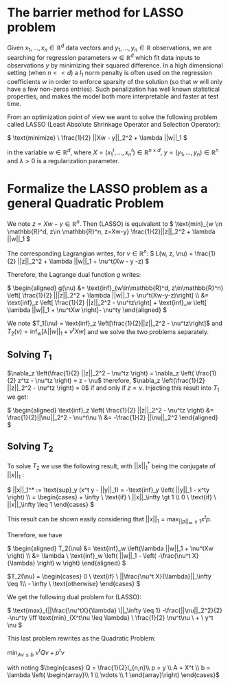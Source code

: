 # The barrier method for LASSO problem

Given $x_1, ..., x_n \in \mathbb{R}^d$ data vectors and $y_1, ..., y_n \in \mathbb{R}$ observations, we are searching for regression parameters $w \in \mathbb{R}^d$ which fit data inputs to observations $y$ by minimizing their squared difference. In a high dimensional setting (when $n << d$) a $l_1$ norm penalty is often used on the regression coefficients $w$ in order to enforce sparsity of the solution (so that $w$ will only have a few non-zeros entries). Such penalization has well known statistical properties, and makes the model both more interpretable and faster at test time.

From an optimization point of view we want to solve the following problem called LASSO (Least Absolute Shrinkage Operator and Selection Operator): 

$`
\text{minimize} \ \frac{1}{2} ||Xw - y||_2^2 + \lambda ||w||_1
`$


in the variable $w \in \mathbb{R}^d$, where $X = (x_1^t, ..., x_n^t) \in \mathbb{R}^{n \times d}$, $y=(y_1, ..., y_n) \in \mathbb{R}^n$ and $\lambda > 0$ is a regularization parameter.  

# Formalize the LASSO problem as a general Quadratic Problem

We note $z=Xw-y \in \mathbb{R}^n$. Then (LASSO) is equivalent to 
$`
\text{min}_{w \in \mathbb{R}^d, z\in \mathbb{R}^n, z=Xw-y} \frac{1}{2}||z||_2^2 + \lambda ||w||_1
`$

The corresponding Lagrangian writes, for $\nu \in \mathbb{R}^n$:
$`
L(w, z, \nu) = \frac{1}{2} ||z||_2^2 + \lambda ||w||_1 + \nu^t(Xw - y -z)
`$ 

Therefore, the Lagrange dual function $`g`$ writes:

$`
\begin{aligned} g(\nu) &= \text{inf}_{w\in\mathbb{R}^d, z\in\mathbb{R}^n} \left[  \frac{1}{2} |||z||_2^2 + \lambda ||w||_1 + \nu^t(Xw-y-z)\right] \\
                       &= \text{inf}_z \left[ \frac{1}{2} ||z||_2^2 - \nu^tz\right] + \text{inf}_w \left[ \lambda ||w||_1 + \nu^tXw \right]- \nu^ty
\end{aligned}
`$

We note $T_1(\nu) = \text{inf}_z \left[\frac{1}{2}||z||_2^2 - \nu^tz\right]$ and $T_2(\nu) = \text{inf}_w \left[ \lambda ||w||_1 + \nu^tXw \right]$ and we solve the two problems separately.

## Solving $T_{1}$

$\nabla_z \left(\frac{1}{2} ||z||_2^2 - \nu^tz \right) = \nabla_z \left( \frac{1}{2} z^tz - \nu^tz \right) = z - \nu$
therefore, $\nabla_z \left(\frac{1}{2} ||z||_2^2 - \nu^tz \right) = 0$ if and only if $z=\nu$. Injecting this result into $T_1$ we get:

$` \begin{aligned}
\text{inf}_z \left( \frac{1}{2} ||z||_2^2 - \nu^tz \right) &= \frac{1}{2}||\nu||_2^2 - \nu^t\nu \\
                                                           &= -\frac{1}{2} ||\nu||_2^2
\end{aligned}
`$


## Solving $T_{2}$

To solve $T_2$ we use the following result, with $`||x||_1^*`$ being the conjugate of $`||x||_1`$ :

 $`
||x||_1^* := \text{sup}_y (x^t y - ||y||_1) = -\text{inf}_y \left( ||y||_1 - x^ty \right) \\
           = \begin{cases}
                        + \infty \ \text{if} \ ||x||_\infty \gt 1 \\
                        0 \ \text{if} \ ||x||_\infty \leq 1
               \end{cases}
`$

This result can be shown easily considering that $`||x||_1 = \max_{||p||_\infty \leq 1} x^tp `$.


Therefore, we have 

$` \begin{aligned}
T_2(\nu) &= \text{inf}_w \left(\lambda ||w||_1 + \nu^tXw \right) \\
         &= \lambda \ \text{inf}_w \left( ||w||_1 - \left( -\frac{\nu^t X}{\lambda} \right) w \right) 
\end{aligned}
`$



$`T_2(\nu)         = \begin{cases}
                        0 \ \text{if} \ ||\frac{\nu^t X}{\lambda}||_\infty \leq 1\\
                        - \infty \ \text{otherwise}
            \end{cases}
`$

We get the following dual problem for (LASSO): 

$`
\text{max}_{||\frac{\nu^tX}{\lambda} \||_\infty \leq 1} -\frac{||\nu||_2^2}{2} -\nu^ty
\iff
\text{min}_{X^t\nu \leq \lambda} \ \frac{1}{2} \nu^t\nu \ + \ y^t \nu
`$

This last problem rewrites as the Quadratic Problem:

$`
\min_{A\nu \leq b} \ \nu^tQ\nu + p^t \nu
`$

with noting 
$`\begin{cases}
Q = \frac{1}{2}I_{n,n}\\
p = y \\
A = X^t \\
b = \lambda \left( \begin{array}\\
1 \\
\vdots \\
1 
\end{array}\right) 
\end{cases}`$

